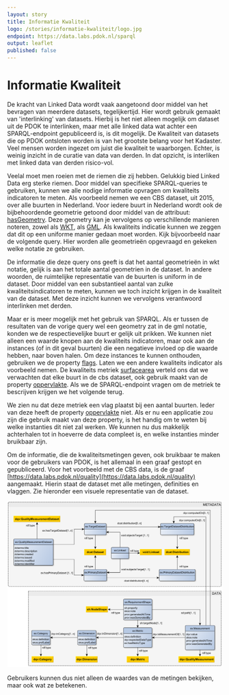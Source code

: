 ```yaml
---
layout: story
title: Informatie Kwaliteit
logo: /stories/informatie-kwaliteit/logo.jpg
endpoint: https://data.labs.pdok.nl/sparql
output: leaflet
published: false
---
```


# Informatie Kwaliteit


De kracht van Linked Data wordt vaak aangetoond door middel van het bevragen van meerdere datasets, tegelijkertijd. 
Hier wordt gebruik gemaakt van 'interlinking' van datasets. Hierbij is het niet alleen mogelijk om dataset uit de PDOK te interlinken,
maar met alle linked data wat achter een SPARQL-endpoint gepubliceerd is, is dit mogelijk. 
De Kwaliteit van datasets die op PDOK ontsloten worden is van het grootste belang voor het Kadaster. 
Veel mensen worden ingezet om juist die kwaliteit te waarborgen. Echter, is weinig inzicht in de curatie van data van derden. 
In dat opzicht, is interliken met linked data van derden risico-vol.


Veelal moet men roeien met de riemen die zij hebben. Gelukkig bied Linked Data erg sterke riemen. Door middel van specifieke SPARQL-queries te gebruiken,
kunnen we alle nodige informatie opvragen om kwaliteits indicatoren te meten. Als voorbeeld nemen we een CBS dataset, uit 2015, over alle buurten in Nederland. 
Voor iedere buurt in Nederland wordt ook de bijbehoordende geometrie getoond door middel van de attribuut: [hasGeometry](http://www.opengis.net/ont/geosparql#hasGeometry).
Deze geometry kan je vervolgens op verschillende manieren noteren, zowel als [WKT](http://www.opengis.net/ont/geosparql#wktLiteral), als [GML](http://www.opengis.net/ont/geosparql#gmlLiteral). 
Als kwaliteits indicatie kunnen we zeggen dat dit op een uniforme manier gedaan moet worden. 
Kijk bijvoorbeeld naar de volgende query. Hier worden alle geometrieën opgevraagd en gekeken welke notatie ze gebruiken.


<div data-query data-query-sparql="spatialuniformity.rq">
</div>


De informatie die deze query ons geeft is dat het aantal geometrieën in wkt notatie, gelijk is aan het totale aantal geometrien in de dataset. 
In andere woorden, de ruimtelijke representatie van de buurten is uniform in de dataset. Door middel van een substantieel aantal van zulke kwaliteitsindicatoren 
te meten, kunnen we toch inzicht krijgen in de kwaliteit van de dataset. Met deze inzicht kunnen we vervolgens verantwoord interlinken met derden.


Maar er is meer mogelijk met het gebruik van SPARQL. Als er tussen de resultaten van de vorige query wel een geometry zat in de gml notatie, konden we de respectievelijke buurt er gelijk uit prikken. 
We kunnen niet alleen een waarde knopen aan de kwaliteits indicatoren, maar ook aan de instances (of in dit geval buurten) die een negatieve invloed op die waarde hebben, naar boven halen. Om deze instances te kunnen onthouden, gebruiken we de property [flags](http://data.labs.pdok.nl/quality/def#flags). 
Laten we een andere kwaliteits indicator als voorbeeld nemen. De kwaliteits metriek [surfacearea](https://data.labs.pdok.nl/quality/id/surfacearea) verteld ons dat we verwachten dat elke buurt in de cbs dataset, ook gebruik maakt van de property [oppervlakte](https://data.pdok.nl/cbs/2015/vocab/oppervlakte).
Als we de SPARQL-endpoint vragen om de metriek te bescrijven krijgen we het volgende terug. 


<div data-query="" data-query-sparql="surfaceareadescribe.rq">
</div>


We zien nu dat deze metriek een vlag plaatst bij een aantal buurten. 
Ieder van deze heeft de property [oppervlakte](https://data.pdok.nl/cbs/2015/vocab/oppervlakte) niet. 
Als er nu een applicatie zou zijn die gebruik maakt van deze property, is het handig om te weten bij welke instanties dit niet zal werken. 
We kunnen nu dus makkelijk achterhalen tot in hoeverre de data compleet is, en welke instanties minder bruikbaar zijn.


Om de informatie, die de kwaliteitsmetingen geven, ook bruikbaar te maken voor de gebruikers van PDOK, is het allemaal in een graaf gestopt en gepubliceerd. 
Voor het voorbeeld met de CBS data, is de graaf [https://data.labs.pdok.nl/quality](https://data.labs.pdok.nl/quality) aangemaakt. 
Hierin staat de dataset met alle metingen, definities en vlaggen. Zie hieronder een visuele representatie van de dataset. 


![alt text][logo]


Gebruikers kunnen dus niet alleen de waardes van de metingen bekijken, maar ook wat ze betekenen.


[logo]: graph-model.png "Quality Measurement Graph"
